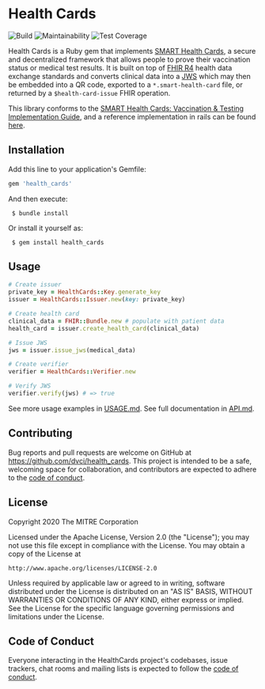 # Health Cards

![Build](https://github.com/dvci/health_cards/actions/workflows/ruby.yml/badge.svg)
![Maintainability](https://api.codeclimate.com/v1/badges/a99a88d28ad37a79dbf6/maintainability)
![Test Coverage](https://api.codeclimate.com/v1/badges/a99a88d28ad37a79dbf6/test_coverage)

Health Cards is a Ruby gem that implements [SMART Health Cards](https://smarthealth.cards), a secure and decentralized framework that allows people to prove their vaccination status or medical test results. It is built on top of [FHIR R4](https://hl7.org/FHIR/) health data exchange standards and converts clinical data into a [JWS](https://en.wikipedia.org/wiki/JSON_Web_Signature) which may then be embedded into a QR code, exported to a `*.smart-health-card` file, or returned by a `$health-card-issue` FHIR operation.

This library conforms to the [SMART Health Cards: Vaccination & Testing Implementation Guide](http://build.fhir.org/ig/dvci/vaccine-credential-ig/branches/main/), and a reference implementation in rails can be found [here](https://github.com/dvci/health_cards).

## Installation

Add this line to your application's Gemfile:

```ruby
gem 'health_cards'
```

And then execute:

```
 $ bundle install
```

Or install it yourself as:

```
 $ gem install health_cards
```

## Usage

```ruby
# Create issuer
private_key = HealthCards::Key.generate_key
issuer = HealthCards::Issuer.new(key: private_key)

# Create health card
clinical_data = FHIR::Bundle.new # populate with patient data
health_card = issuer.create_health_card(clinical_data)

# Issue JWS
jws = issuer.issue_jws(medical_data)

# Create verifier
verifier = HealthCards::Verifier.new

# Verify JWS
verifier.verify(jws) # => true
```

See more usage examples in [USAGE.md](https://github.com/dvci/health_cards/blob/master/lib/USAGE.md). See full documentation in [API.md](https://github.com/dvci/health_cards/blob/master/lib/API.md).

## Contributing

Bug reports and pull requests are welcome on GitHub at https://github.com/dvci/health_cards. This project is intended to be a safe, welcoming space for collaboration, and contributors are expected to adhere to the [code of conduct](https://github.com/dvci/health_cards/blob/master/CODE_OF_CONDUCT.md).

## License

Copyright 2020 The MITRE Corporation

Licensed under the Apache License, Version 2.0 (the "License"); you may not use this file except in compliance with the License. You may obtain a copy of the License at
```
http://www.apache.org/licenses/LICENSE-2.0
```
Unless required by applicable law or agreed to in writing, software distributed under the License is distributed on an "AS IS" BASIS, WITHOUT WARRANTIES OR CONDITIONS OF ANY KIND, either express or implied. See the License for the specific language governing permissions and limitations under the License.

## Code of Conduct

Everyone interacting in the HealthCards project's codebases, issue trackers, chat rooms and mailing lists is expected to follow the [code of conduct](https://github.com/dvci/health_cards/blob/master/CODE_OF_CONDUCT.md).





